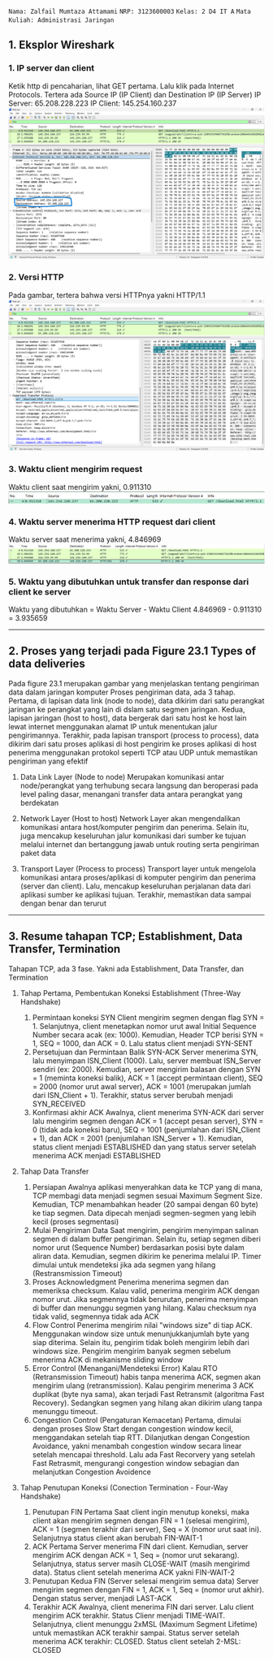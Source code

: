 `Nama: Zalfail Mumtaza Attamami`
`NRP: 3123600003`
`Kelas: 2 D4 IT A`
`Mata Kuliah: Administrasi Jaringan`

## 1. Eksplor Wireshark
### 1. IP server dan client
Ketik http di pencaharian, lihat GET pertama. Lalu klik pada Internet Protocols. 
Tertera ada Source IP (IP Client) dan Destination IP (IP Server)
IP Server: 65.208.228.223
IP Client: 145.254.160.237
![IP Server dan Client](IP_Server_Client.png)

### 2. Versi HTTP
Pada gambar, tertera bahwa versi HTTPnya yakni HTTP/1.1
![HTTP Version](HTTP_Version.png)

### 3. Waktu client mengirim request
Waktu client saat mengirim yakni, 0.911310 
![Waktu Client mengirim request](Waktu_Client.png)

### 4. Waktu server menerima HTTP request dari client
Waktu server saat menerima yakni, 4.846969
![Waktu Server menerima request](Waktu_Server.png)

### 5. Waktu yang dibutuhkan untuk transfer dan response dari client ke server
Waktu yang dibutuhkan = Waktu Server - Waktu Client
4.846969 - 0.911310 = 3.935659

---

## 2. Proses yang terjadi pada Figure 23.1 Types of data deliveries
Pada figure 23.1 merupakan gambar yang menjelaskan tentang pengiriman data dalam jaringan komputer
Proses pengiriman data, ada 3 tahap. Pertama, di lapisan data link (node to node), data dikirim dari satu perangkat jaringan ke perangkat yang lain di dslam satu segmen jaringan. Kedua, lapisan jaringan (host to host), data bergerak dari satu host ke host lain lewat internet menggunakan alamat IP untuk menentukan jalur pengirimannya. Terakhir, pada lapisan transport (process to process), data dikirim dari satu proses aplikasi di host pengirim ke proses aplikasi di host penerima menggunakan protokol seperti TCP atau UDP untuk memastikan pengiriman yang efektif

1. Data Link Layer (Node to node)
    Merupakan komunikasi antar node/perangkat yang terhubung secara langsung dan beroperasi pada level paling dasar, menangani transfer data antara perangkat yang berdekatan

2. Network Layer (Host to host)
    Network Layer akan mengendalikan komunikasi antara host/komputer pengirim dan penerima. Selain itu, juga mencakup keseluruhan jalur komunikasi dari sumber ke tujuan melalui internet dan bertanggung jawab untuk routing serta pengiriman paket data
3. Transport Layer (Process to process)
    Transport layer untuk mengelola komunikasi antara proses/aplikasi di komputer pengirim dan penerima (server dan client). Lalu, mencakup keseluruhan perjalanan data dari aplikasi sumber ke aplikasi tujuan. Terakhir, memastikan data sampai dengan benar dan terurut

---

## 3. Resume tahapan TCP; Establishment, Data Transfer, Termination
Tahapan TCP, ada 3 fase. Yakni ada Establishment, Data Transfer, dan Termination
1. Tahap Pertama, Pembentukan Koneksi Establishment (Three-Way Handshake) 
    1. Permintaan koneksi SYN
        Client mengirim segmen dengan flag SYN = 1. Selanjutnya, client menetapkan nomor urut awal Initial Sequence Number secara acak (ex: 1000). Kemudian, Header TCP berisi SYN = 1, SEQ = 1000, dan ACK = 0. Lalu status client menjadi SYN-SENT
    2. Persetujuan dan Permintaan Balik SYN-ACK
        Server menerima SYN, lalu menyimpan ISN_Client (1000). Lalu, server membuat ISN_Server sendiri (ex: 2000). Kemudian, server mengirim balasan dengan SYN = 1 (meminta koneksi balik), ACK = 1 (accept permintaan client), SEQ = 2000 (nomor urut awal server), ACK = 1001 (merupakan jumlah dari ISN_Client + 1). Terakhir, status server berubah menjadi SYN_RECEIVED
    3. Konfirmasi akhir ACK
        Awalnya, client menerima SYN-ACK dari server lalu mengirim segmen dengan ACK = 1 (accept pesan server), SYN = 0 (tidak ada koneksi baru), SEQ = 1001 (penjumlahan dari ISN_Client + 1), dan ACK = 2001 (penjumlahan ISN_Server + 1). Kemudian, status client menjadi ESTABLISHED dan yang status server setelah menerima ACK menjadi ESTABLISHED

2.  Tahap Data Transfer            
    1. Persiapan
        Awalnya aplikasi menyerahkan data ke TCP yang di mana, TCP membagi data menjadi segmen sesuai Maximum Segment Size. Kemudian, TCP menambahkan header (20 sampai dengan 60 byte) ke tiap segmen. Data dipecah menjadi segmen-segmen yang lebih kecil (proses segmentasi)
    2. Mulai Pengiriman Data
        Saat mengirim, pengirim menyimpan salinan segmen di dalam buffer pengiriman. Selain itu, setiap segmen diberi nomor urut (Sequence Number) berdasarkan posisi byte dalam aliran data. Kemudian, segmen dikirim ke penerima melalui IP. Timer dimulai untuk mendeteksi jika ada segmen yang hilang (Restransmission Timeout)
    3. Proses Acknowledgment
        Penerima menerima segmen dan memeriksa checksum. Kalau valid, penerima mengirim ACK dengan nomor urut. Jika segmennya tidak berurutan, penerima menyimpan di buffer dan menunggu segmen yang hilang. Kalau checksum nya tidak valid, segmennya tidak ada ACK
    4. Flow Control
        Penerima mengirim nilai "windows size" di tiap ACK. Menggunakan window size untuk menunjukkanjumlah byte yang siap diterima. Selain itu, pengirim tidak boleh mengirim lebih dari windows size. Pengirim mengirim banyak segmen sebelum menerima ACK di mekanisme sliding window
    5. Error Control (Menangani/Mendeteksi Error) 
        Kalau RTO (Retransmission Timeout) habis tanpa menerima ACK, segmen akan mengirim ulang (retransmission). Kalau pengirim menerima 3 ACK duplikat (byte nya sama), akan terjadi Fast Retransmit (algoritma Fast Recovery). Sedangkan segmen yang hilang akan dikirim ulang tanpa menunggu timeout.
    6. Congestion Control (Pengaturan Kemacetan)
        Pertama, dimulai dengan proses Slow Start dengan congestion window kecil, menggandakan setelah tiap RTT. Dilanjutkan dengan Congestion Avoidance, yakni menambah congestion window secara linear setelah mencapai threshold. Lalu ada Fast Recorvery yang setelah Fast Retrasmit, mengurangi congestion window sebagian dan melanjutkan Congestion Avoidence

3. Tahap Penutupan Koneksi (Conection Termination - Four-Way Handshake)
    1. Penutupan FIN Pertama
        Saat client ingin menutup koneksi, maka client akan mengirim segmen dengan FIN = 1 (selesai mengirim), ACK = 1 (segmen terakhir dari server), Seq = X (nomor urut saat ini). Selanjutnya status client akan berubah FIN-WAIT-1 
    2. ACK Pertama
        Server menerima FIN dari client. Kemudian, server mengirim ACK dengan ACK = 1, Seq = (nomor urut sekarang). Selanjutnya, status server masih CLOSE-WAIT (masih mengirimd data). Status client setelah menerima ACK yakni FIN-WAIT-2
    3. Penutupan Kedua FIN (Server selesai mengirim semua data)
        Server mengirim segmen dengan FIN = 1, ACK = 1, Seq = (nomor urut akhir). Dengan status server, menjadi LAST-ACK
    4. Terakhir ACK 
        Awalnya, client menerima FIN dari server. Lalu client mengirim ACK terakhir. Status Clienr menjadi TIME-WAIT. Selanjutnya, client menunggu 2xMSL (Maximum Segment Lifetime) untuk memastikan ACK terakhir sampai. Status server setelah menerima ACK terakhir: CLOSED. Status client setelah 2-MSL: CLOSED 
